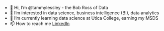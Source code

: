 - 👋 Hi, I’m @tammylessley - the Bob Ross of Data
- 👀 I’m interested in data science, business intelligence (BI), data analytics
- 🌱 I’m currently learning data science at Utica College, earning my MSDS
- 📫 How to reach me [LinkedIn](https://www.linkedin.com/in/tammy-lessley-3656987)

<!---
tammylessley/tammylessley is a ✨ special ✨ repository because its `README.md` (this file) appears on your GitHub profile.
You can click the Preview link to take a look at your changes.
--->
